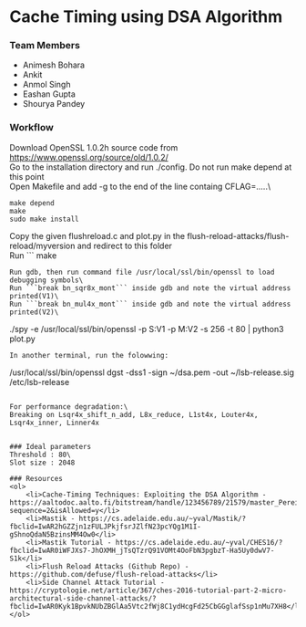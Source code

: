 # Cache Timing using DSA Algorithm
### Team Members
<ul>
	<li>Animesh Bohara</li>
	<li>Ankit</li>
	<li>Anmol Singh</li>
	<li>Eashan Gupta</li>
	<li>Shourya Pandey</li>
</ul>

### Workflow
Download OpenSSL 1.0.2h source code from https://www.openssl.org/source/old/1.0.2/ \
Go to the installation directory and run ./config. Do not run make depend at this point\
Open Makefile and add -g to the end of the line containg CFLAG=.....\
```
make depend
make
sudo make install
```
Copy the given flushreload.c and plot.py in the flush-reload-attacks/flush-reload/myversion and redirect to this folder\
Run ```
make
``` in the above folder\
Run gdb, then run command file /usr/local/ssl/bin/openssl to load debugging symbols\
Run ```break bn_sqr8x_mont``` inside gdb and note the virtual address printed(V1)\
Run ```break bn_mul4x_mont``` inside gdb and note the virtual address printed(V2)\
```
./spy -e /usr/local/ssl/bin/openssl -p S:V1 -p M:V2 -s 256 -t 80 | python3 plot.py
```
In another terminal, run the folowwing:
```
/usr/local/ssl/bin/openssl dgst -dss1 -sign ~/dsa.pem -out ~/lsb-release.sig /etc/lsb-release
```

For performance degradation:\
Breaking on Lsqr4x_shift_n_add, L8x_reduce, L1st4x, Louter4x, Lsqr4x_inner, Linner4x


### Ideal parameters
Threshold : 80\
Slot size : 2048

### Resources
<ol>
	<li>Cache-Timing Techniques: Exploiting the DSA Algorithm - https://aaltodoc.aalto.fi/bitstream/handle/123456789/21579/master_Pereida_Garcia_Cesar_2016.pdf?sequence=2&isAllowed=y</li>
	<li>Mastik - https://cs.adelaide.edu.au/~yval/Mastik/?fbclid=IwAR2hGZZjn1zFULJPkjfsrJZlfN23pcYQg1M1I-gShnoQdaN5BzinsMM4Ow0</li>
	<li>Mastik Tutorial - https://cs.adelaide.edu.au/~yval/CHES16/?fbclid=IwAR0iWFJXs7-JhOXMH_jTsQTzrQ91VOMt4OoFbN3pgbzT-Ha5Uy0dwV7-S1k</li>
	<li>Flush Reload Attacks (Github Repo) - https://github.com/defuse/flush-reload-attacks</li>
	<li>Side Channel Attack Tutorial - https://cryptologie.net/article/367/ches-2016-tutorial-part-2-micro-architectural-side-channel-attacks/?fbclid=IwAR0Kyk1BpvkNUbZBGlAa5Vtc2fWj8C1ydHcgFd25CbGGglafSsp1nMu7XH8</li>
</ol>